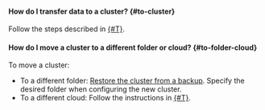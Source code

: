 #### How do I transfer data to a cluster? {#to-cluster}

Follow the steps described in [{#T}](../../managed-mysql/tutorials/data-migration.md).

#### How do I move a cluster to a different folder or cloud? {#to-folder-cloud}

To move a cluster:
* To a different folder: [Restore the cluster from a backup](../../managed-mysql/operations/cluster-backups.md#restore). Specify the desired folder when configuring the new cluster.
* To a different cloud: Follow the instructions in [{#T}](../../managed-mysql/tutorials/data-migration.md).
